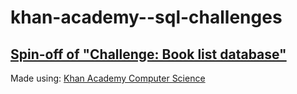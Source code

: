 # khan-academy--sql-challenges
<h2><a href="https://www.khanacademy.org/computer-programming/spin-off-of-challenge-book-list-database/6652764397715456">Spin-off of "Challenge: Book list database"</a></h2><script src="https://www.khanacademy.org/computer-programming/spin-off-of-challenge-book-list-database/6652764397715456/embed.js?editor=yes&buttons=yes&author=yes&embed=yes"></script><p>Made using: <a href="http://www.khanacademy.org/computer-programming">Khan Academy Computer Science</a></p>
